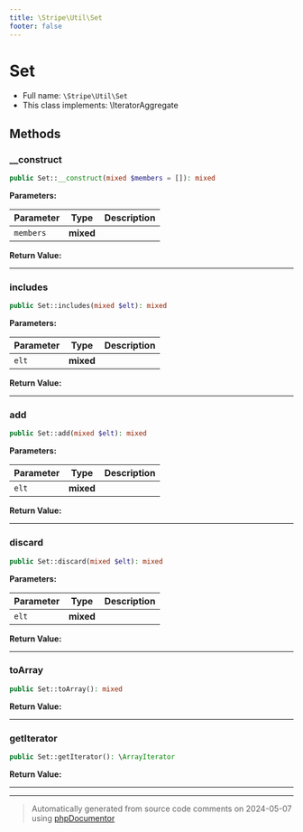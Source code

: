 ```yaml
---
title: \Stripe\Util\Set
footer: false
---
```


# Set





* Full name: `\Stripe\Util\Set`
* This class implements: \IteratorAggregate



## Methods

### __construct



```php
public Set::__construct(mixed $members = []): mixed
```








**Parameters:**

| Parameter | Type | Description |
|-----------|------|-------------|
| `members` | **mixed** |  |


**Return Value:**





---
### includes



```php
public Set::includes(mixed $elt): mixed
```








**Parameters:**

| Parameter | Type | Description |
|-----------|------|-------------|
| `elt` | **mixed** |  |


**Return Value:**





---
### add



```php
public Set::add(mixed $elt): mixed
```








**Parameters:**

| Parameter | Type | Description |
|-----------|------|-------------|
| `elt` | **mixed** |  |


**Return Value:**





---
### discard



```php
public Set::discard(mixed $elt): mixed
```








**Parameters:**

| Parameter | Type | Description |
|-----------|------|-------------|
| `elt` | **mixed** |  |


**Return Value:**





---
### toArray



```php
public Set::toArray(): mixed
```









**Return Value:**





---
### getIterator



```php
public Set::getIterator(): \ArrayIterator
```









**Return Value:**





---


---
> Automatically generated from source code comments on 2024-05-07 using [phpDocumentor](http://www.phpdoc.org/)
